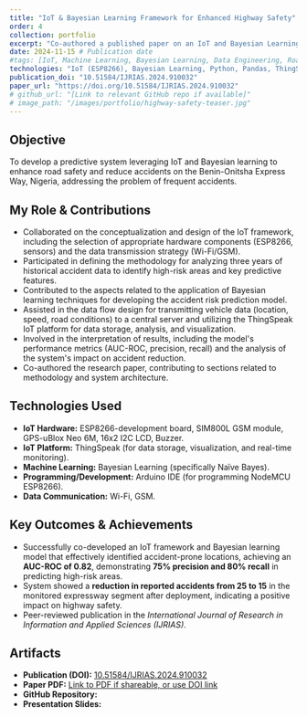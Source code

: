 ```yaml
---
title: "IoT & Bayesian Learning Framework for Enhanced Highway Safety"
order: 4
collection: portfolio
excerpt: "Co-authored a published paper on an IoT and Bayesian Learning framework to predict and reduce highway accidents, achieving an AUC-ROC of 0.82 and demonstrating a decrease in accident rates."
date: 2024-11-15 # Publication date
#tags: [IoT, Machine Learning, Bayesian Learning, Data Engineering, Road Safety, Python, ESP8266, ThingSpeak, Published Research]
technologies: "IoT (ESP8266), Bayesian Learning, Python, Pandas, ThingSpeak"
publication_doi: "10.51584/IJRIAS.2024.910032"
paper_url: "https://doi.org/10.51584/IJRIAS.2024.910032"  
# github_url: "[Link to relevant GitHub repo if available]"
# image_path: "/images/portfolio/highway-safety-teaser.jpg"
---
```


## Objective
To develop a predictive system leveraging IoT and Bayesian learning to enhance road safety and reduce accidents on the Benin-Onitsha Express Way, Nigeria, addressing the problem of frequent accidents.

## My Role & Contributions
* Collaborated on the conceptualization and design of the IoT framework, including the selection of appropriate hardware components (ESP8266, sensors) and the data transmission strategy (Wi-Fi/GSM).
* Participated in defining the methodology for analyzing three years of historical accident data to identify high-risk areas and key predictive features.
* Contributed to the aspects related to the application of Bayesian learning techniques for developing the accident risk prediction model.
* Assisted in the data flow design for transmitting vehicle data (location, speed, road conditions) to a central server and utilizing the ThingSpeak IoT platform for data storage, analysis, and visualization.
* Involved in the interpretation of results, including the model's performance metrics (AUC-ROC, precision, recall) and the analysis of the system's impact on accident reduction.
* Co-authored the research paper, contributing to sections related to methodology and system architecture.

## Technologies Used
* **IoT Hardware:** ESP8266-development board, SIM800L GSM module, GPS-uBlox Neo 6M, 16x2 I2C LCD, Buzzer.
* **IoT Platform:** ThingSpeak (for data storage, visualization, and real-time monitoring).
* **Machine Learning:** Bayesian Learning (specifically Naïve Bayes).
* **Programming/Development:** Arduino IDE (for programming NodeMCU ESP8266).
* **Data Communication:** Wi-Fi, GSM.

## Key Outcomes & Achievements
* Successfully co-developed an IoT framework and Bayesian learning model that effectively identified accident-prone locations, achieving an **AUC-ROC of 0.82**, demonstrating **75% precision and 80% recall** in predicting high-risk areas.
* System showed a **reduction in reported accidents from 25 to 15** in the monitored expressway segment after deployment, indicating a positive impact on highway safety.
* Peer-reviewed publication in the *International Journal of Research in Information and Applied Sciences (IJRIAS)*.

## Artifacts
* **Publication (DOI):** [10.51584/IJRIAS.2024.910032](https://doi.org/10.51584/IJRIAS.2024.910032)
* **Paper PDF:** [Link to PDF if shareable, or use DOI link](https://doi.org/10.51584/IJRIAS.2024.910032)
* **GitHub Repository:** 
* **Presentation Slides:**  
